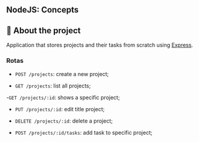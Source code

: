 <h2><b>NodeJS:</b> Concepts</h2>
 
## 🤔 About the project

Application that stores projects and their tasks from scratch using [Express](https://expressjs.com/).

### Rotas

- `POST /projects`: create a new project;

- `GET /projects`: list all projects;

-`GET /projects/:id`: shows a specific project;

- `PUT /projects/:id`: edit title project;

- `DELETE /projects/:id`: delete a project;

- `POST /projects/:id/tasks`: add task to specific project;
